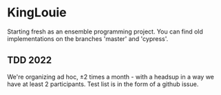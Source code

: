# KingLouie

Starting fresh as an ensemble programming project.
You can find old implementations on the branches 'master' and 'cypress'.

## TDD 2022
We're organizing ad hoc, ±2 times a month - with a headsup in a way we have at least 2 participants.
Test list is in the form of a github issue.
